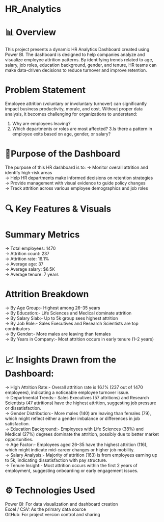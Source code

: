 # HR_Analytics
# 📊 Overview
This project presents a dynamic HR Analytics Dashboard created using Power BI. The dashboard is designed to help companies analyze and visualize employee attrition patterns. By identifying trends related to age, salary, job roles, education background, gender, and tenure, HR teams can make data-driven decisions to reduce turnover and improve retention.
# Problem Statement
Employee attrition (voluntary or involuntary turnover) can significantly impact business productivity, morale, and cost. Without proper data analysis, it becomes challenging for organizations to understand:
1. Why are employees leaving?
2. Which departments or roles are most affected?
3.Is there a pattern in employee exits based on age, gender, or salary?
# 🎯Purpose of the Dashboard
The purpose of this HR dashboard is to:
-> Monitor overall attrition and identify high-risk areas     
-> Help HR departments make informed decisions on retention strategies      
-> Provide management with visual evidence to guide policy changes      
-> Track attrition across various employee demographics and job roles      
# 🔍 Key Features & Visuals
# Summary Metrics
-> Total employees: 1470     
-> Attrition count: 237    
-> Attrition rate: 16.1%      
-> Average age: 37      
-> Average salary: $6.5K      
-> Average tenure: 7 years     
# Attrition Breakdown
-> By Age Group:- Highest among 26–35 years       
-> By Education:- Life Sciences and Medical dominate attrition  
-> By Salary Slab:- Up to 5k group sees highest attrition     
-> By Job Role:- Sales Executives and Research Scientists are top contributors    
-> By Gender:- More males are leaving than females      
-> By Years in Company:- Most attrition occurs in early tenure (1–2 years)      
# 📈 Insights Drawn from the Dashboard:
-> High Attrition Rate:- Overall attrition rate is 16.1% (237 out of 1470 employees), indicating a noticeable employee turnover issue.     
-> Departmental Trends:- Sales Executives (57 attritions) and Research Scientists (47 attritions) have the highest attrition, suggesting job pressure or dissatisfaction.   
-> Gender Distribution:- More males (140) are leaving than females (79), which might reflect either a gender imbalance or differences in job satisfaction.    
-> Education Background:- Employees with Life Sciences (38%) and Medical (27%) degrees dominate the attrition, possibly due to better market opportunities.    
-> Age Factor:- Employees aged 26–35 have the highest attrition (116), which might indicate mid-career changes or higher job mobility.       
-> Salary Analysis:- Majority of attrition (163) is from employees earning up to 5k, indicating dissatisfaction with pay structure.      
-> Tenure Insight:- Most attrition occurs within the first 2 years of employment, suggesting onboarding or early engagement issues.    
# ⚙️ Technologies Used
Power BI: For data visualization and dashboard creation          
Excel / CSV: As the primary data source       
GitHub: For project version control and sharing     
